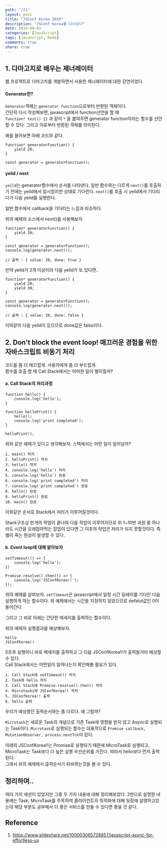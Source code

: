 ```yaml
---
path: "/21"
layout: post
title: "JSConf Korea 2019"
description: "JSConf Korea를 다녀오다"
date: 2019-09-03
categories: [JavaScript]
tags: [JavaScript, Node]
comments: true
share: true
---
```


## 1. 다마고치로 배우는 제너레이터
웹 프로젝트로 다마고치를 개발하면서 사용한 제너레이터에 대한 강연이었다.

#### Generator란?
`Generator`객체는 `generator function`으로부터 반환된 객체이다.  
간단히 다시 작성해보면, javascript에서 function선언을 할 때  
`function* test() {}` 과 같이 `*` 을 붙여주면 generator function이라는 함수를 선언할 수 있다. 그리고 이로부터 반환된 객체를 의미한다.

예를 들어보면 아래 코드와 같다.
```
function* generatorFunction() {
    yield 20;
}

const generator = generatorFunction();
```

#### yeild / next
`yeild`는 generator함수에서 순서를 나타낸다. 일반 함수와는 다르게 `next()`를 호출하기 전에는 yeild에서 일시정지한 상태로 기다린다. `next()`를 호출 시 yeild에서 기다리다가 다음 yeild를 실행한다.

일반 함수에서 callback을 기다리는 느낌과 비슷하다.

위의 예제의 소스에서 next()를 사용해보자
```
function* generatorFunction() {
    yield 20;
}

const generator = generatorFunction();
console.log(generator.next());

// 출력 : { value: 20, done: true }
```

만약 yeild가 2개 이상이라 다음 yeild가 또 있다면..
```
function* generatorFunction() {
    yield 20;
    yield 30;
}

const generator = generatorFunction();
console.log(generator.next());

// 출력 : { value: 20, done: false }
```
이와같이 다음 yeild이 있으므로 done값은 false이다.

## 2. Don't block the event loop! 매끄러운 경험을 위한 자바스크립트 비동기 처리
코드를 좀 더 매끄럽게. 사용자에게 좀 더 부드럽게.  
함수를 호출 할 때 Call Stack에서는 어떠한 일이 벌이질까? 

#### a. Call Stack의 처리과정
```
function hello() {
    console.log('hello');
}

function helloPrint() {
    hello();
    console.log('print completed');
}

helloPrint();
```

위와 같은 예제가 있다고 생각해보자.
스택에서는 어떤 일이 일어날까?

```
1. main() 적치
2. helloPrint() 적치
3. hello() 적치
4. console.log('hello') 처리
5. console.log('hello') 완료
6. console.log('print completed') 처리
7. console.log('print completed') 완료
8. hello() 완료
9. helloPrint() 완료
10. main() 완료
```
이와같은 순서로 Stack에서 처리가 이루어질것이다.

Stack구조상 한개의 작업이 끝나야 다음 작업이 이루어지므로 위 1~10번 과정 중 하나라도 시간을 오래잡아먹는 잡업이 있다면 그 이후의 작업은 처리가 되지 못할것이다. 즉 웹이 죽는 현상이 발생할 수 있다.


#### b. Event loop에 대해 알아보자
```
setTimeout(() => {
    console.log('hello');
})

Promise.resolve().then(() => {
    console.log('JSConfKorea!!');
});
```

위의 예제를 살펴보자.
`setTimeout`은 javascript에서 일정 시간 딜레이를 기다린 다음 실행하게 하는 함수이다. 위 예제에서는 시간을 지정하지 않았으므로 defalut값인 0이 들어간다.

그리고 그 바로 아래는 간단한 메세지를 출력하는 함수이다.

위의 예제의 실행결과를 예상해보자.
```
hello
JSConfKorea!!
```
0초후 실행이니 바로 메세지를 출력하고 그 다음 JSConfKorea!!가 출력될거라 예상할 수 있다.  
Call Stack에서는 어떤일이 일어나는지 확인해볼 필요가 있다.

```
1. Call Stack에 setTimeout() 적치
2. Task에 hello 적치
3. Call Stack에 Promise.resolve().then() 적치
4. Microtasks에 JSConfKorea!! 적치
5. JSConfKorea!! 출력 
6. hello 출력
```
우리가 예상했던 출력순서와는 좀 다르다. 왜 그럴까?

`Microtask`는 새로운 Task의 개념으로 기존 Task에 영향을 받지 않고 Async로 실행되는 Task이다. `Microtask`로 실행되는 함수는 대표적으로 `Promise callback, MutationObserver, process.nextTck`이 있다.

아래의 JSConfKorea!!는 Promise로 실행되기 때문에 MicroTask로 실행되고, MicroTask는 Task보다 더 높은 실행 우선순위를 가진다. 따라서 hello보다 먼저 출력된다.    
그래서 위의 예제에서 출력순서가 뒤바뀌는것을 볼 수 있다.


## 정리하며..
여러 가지 세션이 있었지만 그중 두 가지 내용에 대해 정리해보았다. 2번으로 설명한 내용에는 Task, MicroTask를 주목하여 클라이언트의 최적화에 대해 뒷장에 설명하고있는데 해당 부분도 공부해서 더 좋은 서비스를 만들 수 있다면 좋을 것 같다.

## Reference
1. https://www.slideshare.net/100003065728857/javascript-async-for-effortless-ux